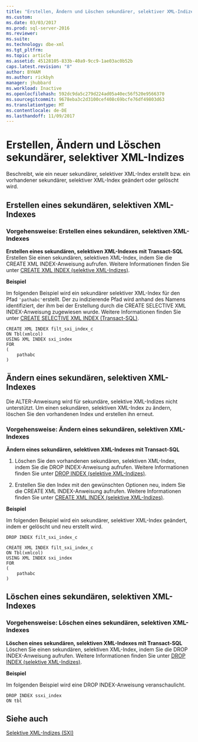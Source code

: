 ```yaml
---
title: "Erstellen, Ändern und Löschen sekundärer, selektiver XML-Indizes | Microsoft-Dokumentation"
ms.custom: 
ms.date: 03/03/2017
ms.prod: sql-server-2016
ms.reviewer: 
ms.suite: 
ms.technology: dbe-xml
ms.tgt_pltfrm: 
ms.topic: article
ms.assetid: 45128105-833b-40a9-9cc9-1ae03ac0b52b
caps.latest.revision: "8"
author: BYHAM
ms.author: rickbyh
manager: jhubbard
ms.workload: Inactive
ms.openlocfilehash: 592dc9da5c279d224ad05a40ec56f520e9566370
ms.sourcegitcommit: 9678eba3c2d3100cef408c69bcfe76df49803d63
ms.translationtype: MT
ms.contentlocale: de-DE
ms.lasthandoff: 11/09/2017
---
```

# <a name="create-alter-and-drop-secondary-selective-xml-indexes"></a>Erstellen, Ändern und Löschen sekundärer, selektiver XML-Indizes
  Beschreibt, wie ein neuer sekundärer, selektiver XML-Index erstellt bzw. ein vorhandener sekundärer, selektiver XML-Index geändert oder gelöscht wird.  
  
##  <a name="create"></a> Erstellen eines sekundären, selektiven XML-Indexes  
  
### <a name="how-to-create-a-secondary-selective-xml-index"></a>Vorgehensweise: Erstellen eines sekundären, selektiven XML-Indexes  
 **Erstellen eines sekundären, selektiven XML-Indexes mit Transact-SQL**  
 Erstellen Sie einen sekundären, selektiven XML-Index, indem Sie die CREATE XML INDEX-Anweisung aufrufen. Weitere Informationen finden Sie unter [CREATE XML INDEX &#40;selektive XML-Indizes&#41;](../../t-sql/statements/create-xml-index-selective-xml-indexes.md).  
  
 **Beispiel**  
  
 Im folgenden Beispiel wird ein sekundärer selektiver XML-Index für den Pfad `'pathabc'`erstellt. Der zu indizierende Pfad wird anhand des Namens identifiziert, der ihm bei der Erstellung durch die CREATE SELECTIVE XML INDEX-Anweisung zugewiesen wurde. Weitere Informationen finden Sie unter [CREATE SELECTIVE XML INDEX &#40;Transact-SQL&#41;](../../t-sql/statements/create-selective-xml-index-transact-sql.md).  
  
```tsql  
CREATE XML INDEX filt_sxi_index_c  
ON Tbl(xmlcol)  
USING XML INDEX sxi_index  
FOR  
(  
    pathabc  
)  
```  
  
  
##  <a name="alter"></a> Ändern eines sekundären, selektiven XML-Indexes  
 Die ALTER-Anweisung wird für sekundäre, selektive XML-Indizes nicht unterstützt. Um einen sekundären, selektiven XML-Index zu ändern, löschen Sie den vorhandenen Index und erstellen ihn erneut.  
  
### <a name="how-to-alter-a-secondary-selective-xml-index"></a>Vorgehensweise: Ändern eines sekundären, selektiven XML-Indexes  
 **Ändern eines sekundären, selektiven XML-Indexes mit Transact-SQL**  
 1.  Löschen Sie den vorhandenen sekundären, selektiven XML-Index, indem Sie die DROP INDEX-Anweisung aufrufen. Weitere Informationen finden Sie unter [DROP INDEX &#40;selektive XML-Indizes&#41;](../../t-sql/statements/drop-index-selective-xml-indexes.md).  
  
2.  Erstellen Sie den Index mit den gewünschten Optionen neu, indem Sie die CREATE XML INDEX-Anweisung aufrufen. Weitere Informationen finden Sie unter [CREATE XML INDEX &#40;selektive XML-Indizes&#41;](../../t-sql/statements/create-xml-index-selective-xml-indexes.md).  
  
 **Beispiel**  
  
 Im folgenden Beispiel wird ein sekundärer, selektiver XML-Index geändert, indem er gelöscht und neu erstellt wird.  
  
```tsql  
DROP INDEX filt_sxi_index_c  
  
CREATE XML INDEX filt_sxi_index_c  
ON Tbl(xmlcol)  
USING XML INDEX sxi_index  
FOR  
(  
    pathabc  
)  
```  
  
  
##  <a name="drop"></a> Löschen eines sekundären, selektiven XML-Indexes  
  
### <a name="how-to-drop-a-secondary-selective-xml-index"></a>Vorgehensweise: Löschen eines sekundären, selektiven XML-Indexes  
 **Löschen eines sekundären, selektiven XML-Indexes mit Transact-SQL**  
 Löschen Sie einen sekundären, selektiven XML-Index, indem Sie die DROP INDEX-Anweisung aufrufen. Weitere Informationen finden Sie unter [DROP INDEX &#40;selektive XML-Indizes&#41;](../../t-sql/statements/drop-index-selective-xml-indexes.md).  
  
 **Beispiel**  
  
 Im folgenden Beispiel wird eine DROP INDEX-Anweisung veranschaulicht.  
  
```tsql  
DROP INDEX ssxi_index  
ON tbl  
```  
  
  
## <a name="see-also"></a>Siehe auch  
 [Selektive XML-Indizes &#40;SXI&#41;](../../relational-databases/xml/selective-xml-indexes-sxi.md)  
  
  
